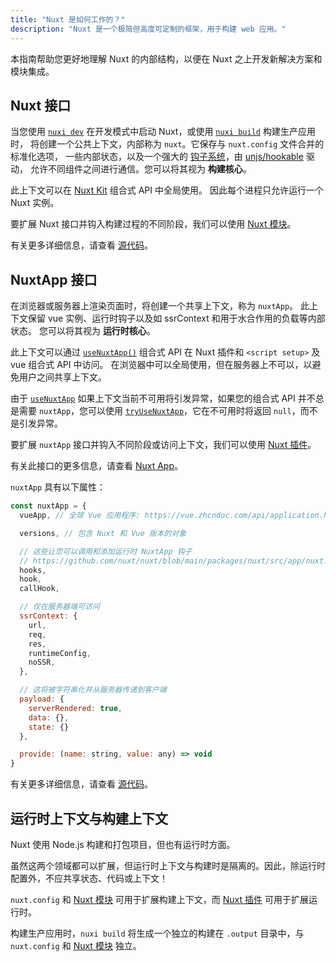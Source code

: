 ```yaml
---
title: "Nuxt 是如何工作的？"
description: "Nuxt 是一个极简但高度可定制的框架，用于构建 web 应用。"
---
```


本指南帮助您更好地理解 Nuxt 的内部结构，以便在 Nuxt 之上开发新解决方案和模块集成。

## Nuxt 接口

当您使用 [`nuxi dev`](/docs/api/commands/dev) 在开发模式中启动 Nuxt，或使用 [`nuxi build`](/docs/api/commands/build) 构建生产应用时，
将创建一个公共上下文，内部称为 `nuxt`。它保存与 `nuxt.config` 文件合并的标准化选项，
一些内部状态，以及一个强大的 [钩子系统](/docs/api/advanced/hooks)，由 [unjs/hookable](https://github.com/unjs/hookable) 驱动，
允许不同组件之间进行通信。您可以将其视为 **构建核心**。

此上下文可以在 [Nuxt Kit](/docs/guide/going-further/kit) 组合式 API 中全局使用。
因此每个进程只允许运行一个 Nuxt 实例。

要扩展 Nuxt 接口并钩入构建过程的不同阶段，我们可以使用 [Nuxt 模块](/docs/guide/going-further/modules)。

有关更多详细信息，请查看 [源代码](https://github.com/nuxt/nuxt/blob/main/packages/nuxt/src/core/nuxt.ts)。

## NuxtApp 接口

在浏览器或服务器上渲染页面时，将创建一个共享上下文，称为 `nuxtApp`。
此上下文保留 vue 实例、运行时钩子以及如 ssrContext 和用于水合作用的负载等内部状态。
您可以将其视为 **运行时核心**。

此上下文可以通过 [`useNuxtApp()`](/docs/api/composables/use-nuxt-app) 组合式 API 在 Nuxt 插件和 `<script setup>` 及 vue 组合式 API 中访问。
在浏览器中可以全局使用，但在服务器上不可以，以避免用户之间共享上下文。

由于 [`useNuxtApp`](/docs/api/composables/use-nuxt-app) 如果上下文当前不可用将引发异常，如果您的组合式 API 并不总是需要 `nuxtApp`，您可以使用 [`tryUseNuxtApp`](/docs/api/composables/use-nuxt-app#tryusenuxtapp)，它在不可用时将返回 `null`，而不是引发异常。

要扩展 `nuxtApp` 接口并钩入不同阶段或访问上下文，我们可以使用 [Nuxt 插件](/docs/guide/directory-structure/plugins)。

有关此接口的更多信息，请查看 [Nuxt App](/docs/api/composables/use-nuxt-app)。

`nuxtApp` 具有以下属性：

```js
const nuxtApp = {
  vueApp, // 全球 Vue 应用程序: https://vue.zhcndoc.com/api/application.html#application-api

  versions, // 包含 Nuxt 和 Vue 版本的对象

  // 这些让您可以调用和添加运行时 NuxtApp 钩子
  // https://github.com/nuxt/nuxt/blob/main/packages/nuxt/src/app/nuxt.ts#L18
  hooks,
  hook,
  callHook,

  // 仅在服务器端可访问
  ssrContext: {
    url,
    req,
    res,
    runtimeConfig,
    noSSR,
  },

  // 这将被字符串化并从服务器传递到客户端
  payload: {
    serverRendered: true,
    data: {},
    state: {}
  },

  provide: (name: string, value: any) => void
}
```

有关更多详细信息，请查看 [源代码](https://github.com/nuxt/nuxt/blob/main/packages/nuxt/src/app/nuxt.ts)。

## 运行时上下文与构建上下文

Nuxt 使用 Node.js 构建和打包项目，但也有运行时方面。

虽然这两个领域都可以扩展，但运行时上下文与构建时是隔离的。因此，除运行时配置外，不应共享状态、代码或上下文！

`nuxt.config` 和 [Nuxt 模块](/docs/guide/going-further/modules) 可用于扩展构建上下文，而 [Nuxt 插件](/docs/guide/directory-structure/plugins) 可用于扩展运行时。

构建生产应用时，`nuxi build` 将生成一个独立的构建在 `.output` 目录中，与 `nuxt.config` 和 [Nuxt 模块](/docs/guide/going-further/modules) 独立。
